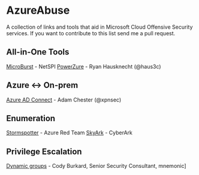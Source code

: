 # AzureAbuse
A collection of links and tools that aid in Microsoft Cloud Offensive Security services. If you want to contribute to this list send me a pull request.

## All-in-One Tools
[MicroBurst](https://github.com/NetSPI/MicroBurst) - NetSPI
[PowerZure](https://github.com/hausec/PowerZure) - Ryan Hausknecht (@haus3c)

## Azure <-> On-prem 
[Azure AD Connect](https://blog.xpnsec.com/azuread-connect-for-redteam/) - Adam Chester (@xpnsec)

## Enumeration

[Stormspotter](https://github.com/Azure/Stormspotter) - Azure Red Team
[SkyArk](https://github.com/cyberark/SkyArk) - CyberArk 

## Privilege Escalation
[Dynamic groups](https://www.mnemonic.no/blog/abusing-dynamic-groups-in-azure/) - Cody Burkard, Senior Security Consultant, mnemonic]




